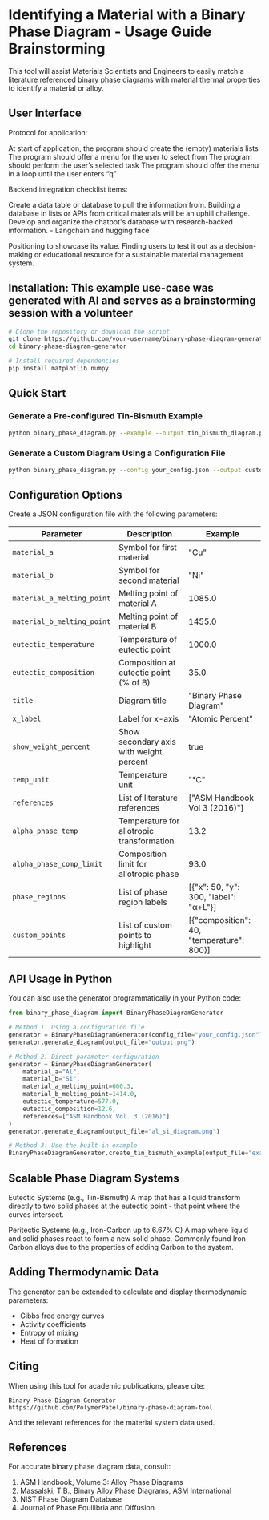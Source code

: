 # Identifying a Material with a Binary Phase Diagram - Usage Guide Brainstorming

This tool will assist Materials Scientists and Engineers to easily match a literature referenced binary phase diagrams with material thermal properties to identify a material or alloy.



## User Interface

Protocol for application:

At start of application, the program should create the (empty) materials lists
The program should offer a menu for the user to select from
The program should perform the user’s selected task
The program should offer the menu in a loop until the user enters “q”

Backend integration checklist items:

Create a data table or database to pull the information from. 
Building a database in lists or APIs from critical materials will be an uphill challenge.
Develop and organize the chatbot's database with research-backed information. - Langchain and hugging face

Positioning to showcase its value.
Finding users to test it out as a decision-making or educational resource for a sustainable material management system.




## Installation: This example use-case was generated with AI and serves as a brainstorming session with a volunteer

```bash
# Clone the repository or download the script
git clone https://github.com/your-username/binary-phase-diagram-generator.git
cd binary-phase-diagram-generator

# Install required dependencies
pip install matplotlib numpy
```

## Quick Start

### Generate a Pre-configured Tin-Bismuth Example

```bash
python binary_phase_diagram.py --example --output tin_bismuth_diagram.png
```

### Generate a Custom Diagram Using a Configuration File

```bash
python binary_phase_diagram.py --config your_config.json --output custom_diagram.png
```

## Configuration Options

Create a JSON configuration file with the following parameters:

| Parameter | Description | Example |
|-----------|-------------|---------|
| `material_a` | Symbol for first material | "Cu" |
| `material_b` | Symbol for second material | "Ni" |
| `material_a_melting_point` | Melting point of material A | 1085.0 |
| `material_b_melting_point` | Melting point of material B | 1455.0 |
| `eutectic_temperature` | Temperature of eutectic point | 1000.0 |
| `eutectic_composition` | Composition at eutectic point (% of B) | 35.0 |
| `title` | Diagram title | "Binary Phase Diagram" |
| `x_label` | Label for x-axis | "Atomic Percent" |
| `show_weight_percent` | Show secondary axis with weight percent | true |
| `temp_unit` | Temperature unit | "°C" |
| `references` | List of literature references | ["ASM Handbook Vol 3 (2016)"] |
| `alpha_phase_temp` | Temperature for allotropic transformation | 13.2 |
| `alpha_phase_comp_limit` | Composition limit for allotropic phase | 93.0 |
| `phase_regions` | List of phase region labels | [{"x": 50, "y": 300, "label": "α+L"}] |
| `custom_points` | List of custom points to highlight | [{"composition": 40, "temperature": 800}] |

## API Usage in Python

You can also use the generator programmatically in your Python code:

```python
from binary_phase_diagram import BinaryPhaseDiagramGenerator

# Method 1: Using a configuration file
generator = BinaryPhaseDiagramGenerator(config_file="your_config.json")
generator.generate_diagram(output_file="output.png")

# Method 2: Direct parameter configuration
generator = BinaryPhaseDiagramGenerator(
    material_a="Al",
    material_b="Si",
    material_a_melting_point=660.3,
    material_b_melting_point=1414.0,
    eutectic_temperature=577.0,
    eutectic_composition=12.6,
    references=["ASM Handbook Vol. 3 (2016)"]
)
generator.generate_diagram(output_file="al_si_diagram.png")

# Method 3: Use the built-in example
BinaryPhaseDiagramGenerator.create_tin_bismuth_example(output_file="example.png")
```

## Scalable Phase Diagram Systems

Eutectic Systems (e.g., Tin-Bismuth)
A map that has a liquid transform directly to two solid phases at the eutectic point - that point where the curves intersect.

Peritectic Systems (e.g., Iron-Carbon up to 6.67% C)
A map where liquid and solid phases react to form a new solid phase. 
Commonly found Iron-Carbon alloys due to the properties of adding Carbon to the system.


## Adding Thermodynamic Data

The generator can be extended to calculate and display thermodynamic parameters:

- Gibbs free energy curves
- Activity coefficients
- Entropy of mixing
- Heat of formation

## Citing

When using this tool for academic publications, please cite:

```
Binary Phase Diagram Generator
https://github.com/PolymerPatel/binary-phase-diagram-tool
```

And the relevant references for the material system data used.

## References

For accurate binary phase diagram data, consult:

1. ASM Handbook, Volume 3: Alloy Phase Diagrams
2. Massalski, T.B., Binary Alloy Phase Diagrams, ASM International
3. NIST Phase Diagram Database
4. Journal of Phase Equilibria and Diffusion
